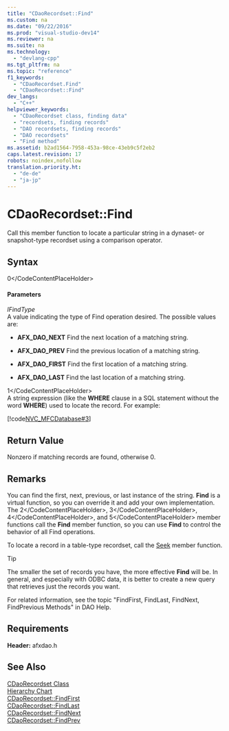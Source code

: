 ```yaml
---
title: "CDaoRecordset::Find"
ms.custom: na
ms.date: "09/22/2016"
ms.prod: "visual-studio-dev14"
ms.reviewer: na
ms.suite: na
ms.technology: 
  - "devlang-cpp"
ms.tgt_pltfrm: na
ms.topic: "reference"
f1_keywords: 
  - "CDaoRecordset.Find"
  - "CDaoRecordset::Find"
dev_langs: 
  - "C++"
helpviewer_keywords: 
  - "CDaoRecordset class, finding data"
  - "recordsets, finding records"
  - "DAO recordsets, finding records"
  - "DAO recordsets"
  - "Find method"
ms.assetid: b2ad1564-7958-453a-98ce-43eb9c5f2eb2
caps.latest.revision: 17
robots: noindex,nofollow
translation.priority.ht: 
  - "de-de"
  - "ja-jp"
---
```

# CDaoRecordset::Find
Call this member function to locate a particular string in a dynaset- or snapshot-type recordset using a comparison operator.  
  
## Syntax  
  
<CodeContentPlaceHolder>0\</CodeContentPlaceHolder>  
#### Parameters  
 *lFindType*  
 A value indicating the type of Find operation desired. The possible values are:  
  
-   **AFX_DAO_NEXT** Find the next location of a matching string.  
  
-   **AFX_DAO_PREV** Find the previous location of a matching string.  
  
-   **AFX_DAO_FIRST** Find the first location of a matching string.  
  
-   **AFX_DAO_LAST** Find the last location of a matching string.  
  
 <CodeContentPlaceHolder>1\</CodeContentPlaceHolder>  
 A string expression (like the **WHERE** clause in a SQL statement without the word **WHERE**) used to locate the record. For example:  
  
 [!code[NVC_MFCDatabase#3](../vs140/codesnippet/CPP/cdaorecordset--find_1.cpp)]  
  
## Return Value  
 Nonzero if matching records are found, otherwise 0.  
  
## Remarks  
 You can find the first, next, previous, or last instance of the string. **Find** is a virtual function, so you can override it and add your own implementation. The <CodeContentPlaceHolder>2\</CodeContentPlaceHolder>, <CodeContentPlaceHolder>3\</CodeContentPlaceHolder>, <CodeContentPlaceHolder>4\</CodeContentPlaceHolder>, and <CodeContentPlaceHolder>5\</CodeContentPlaceHolder> member functions call the **Find** member function, so you can use **Find** to control the behavior of all Find operations.  
  
 To locate a record in a table-type recordset, call the [Seek](../vs140/cdaorecordset--seek.md) member function.  
  
> [!TIP]
>  The smaller the set of records you have, the more effective **Find** will be. In general, and especially with ODBC data, it is better to create a new query that retrieves just the records you want.  
  
 For related information, see the topic "FindFirst, FindLast, FindNext, FindPrevious Methods" in DAO Help.  
  
## Requirements  
 **Header:** afxdao.h  
  
## See Also  
 [CDaoRecordset Class](../vs140/cdaorecordset-class.md)   
 [Hierarchy Chart](../vs140/hierarchy-chart.md)   
 [CDaoRecordset::FindFirst](../vs140/cdaorecordset--findfirst.md)   
 [CDaoRecordset::FindLast](../vs140/cdaorecordset--findlast.md)   
 [CDaoRecordset::FindNext](../vs140/cdaorecordset--findnext.md)   
 [CDaoRecordset::FindPrev](../vs140/cdaorecordset--findprev.md)